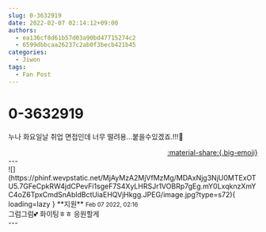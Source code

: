 ```yaml
---
slug: 0-3632919
date: 2022-02-07 02:14:12+09:00
authors:
  - ea136cf8d61b57d03a90bd47715274c2
  - 6599dbbcaa26237c2ab0f3becb421b45
categories:
  - Jiwon
tags:
  - Fan Post
---
```


# 0-3632919

<div class="post-container" markdown="1">
<div class="content-container md-sidebar__scrollwrap" markdown="1">

누나 화요일날 취업 면접인데 너무 떨려용...붙을수있겠죠.!!!🥲

</div>
</div>

<div style="text-align: right;" markdown="1">
<a href="https://weverse.io/fromis9/fanpost/0-3632919" style="text-align: right;">:material-share:{.big-emoji}</a>
</div>
---

<div class="comments-container md-sidebar__scrollwrap" markdown="1">
<div class="comment" markdown="1">
<div class='id-container' markdown="1">
![](https://phinf.wevpstatic.net/MjAyMzA2MjVfMzMg/MDAxNjg3NjU0MTExOTU5.7GFeCpkRW4jdCPevFi1sgeF7S4XyLHRSJr1VOBRp7gEg.mY0LxqknzXmYC4oZ6TpxCmdSnAbldBctUiaEHQVjHkgg.JPEG/image.jpg?type=s72){ loading=lazy }
**<span class="artist">지원</span>** <small>Feb 07 2022, 02:16</small><br>
</div>
<div class='comment-body' markdown="1">
그럼그럼💕 화이팅ㅎㅎ 응원할게
</div>
</div>
</div>
---

